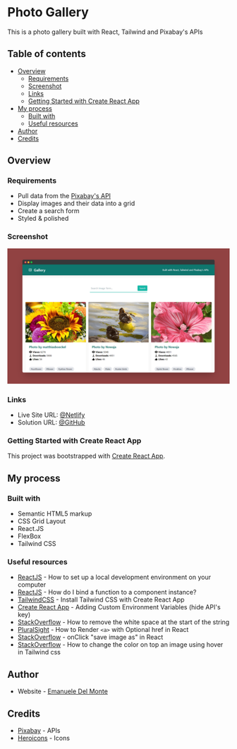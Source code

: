 # Photo Gallery

This is a photo gallery built with React, Tailwind and Pixabay's APIs

## Table of contents

- [Overview](#overview)
  - [Requirements](#requirements)
  - [Screenshot](#screenshot)
  - [Links](#links)
  - [Getting Started with Create React App](#getting-started-with-create-react-app)
- [My process](#my-process)
  - [Built with](#built-with)
  - [Useful resources](#useful-resources)
- [Author](#author)
- [Credits](#credits)

## Overview

### Requirements

- Pull data from the [Pixabay's API](https://pixabay.com/service/about/api/)
- Display images and their data into a grid
- Create a search form
- Styled & polished

### Screenshot

![screenshot](/src/assets/screenshot.png)

### Links

- Live Site URL: [@Netlify](https://react-tailwind-pixabay-gallery-xdelmo.netlify.app/)
- Solution URL: [@GitHub](https://github.com/xdelmo/react-tailwind-pixabay-gallery)

### Getting Started with Create React App

This project was bootstrapped with [Create React App](https://github.com/facebook/create-react-app).

## My process

### Built with

- Semantic HTML5 markup
- CSS Grid Layout
- React.JS
- FlexBox
- Tailwind CSS

### Useful resources

- [ReactJS](https://reactjs.org/tutorial/tutorial.html) - How to set up a local development environment on your computer
- [ReactJS](https://it.reactjs.org/docs/faq-functions.html) - How do I bind a function to a component instance?
- [TailwindCSS](https://tailwindcss.com/docs/guides/create-react-app) - Install Tailwind CSS with Create React App
- [Create React App](https://create-react-app.dev/docs/adding-custom-environment-variables/) - Adding Custom Environment Variables (hide API's key)
- [StackOverflow](https://stackoverflow.com/questions/24282158/how-to-remove-the-white-space-at-the-start-of-the-string) - How to remove the white space at the start of the string
- [PluralSight](https://www.pluralsight.com/guides/how-to-render-%22a%22-with-optional-href-in-react) - How to Render `<a>` with Optional href in React
- [StackOverflow](https://stackoverflow.com/questions/62295172/onclick-save-image-as-in-react) - onClick "save image as" in React
- [StackOverflow](https://stackoverflow.com/questions/70887550/how-to-change-the-color-on-top-an-image-using-hover-in-tailwind-css) - How to change the color on top an image using hover in Tailwind css

## Author

- Website - [Emanuele Del Monte](https://www.emanueledelmonte.it)

## Credits

- [Pixabay](https://pixabay.com/service/about/api/) - APIs
- [Heroicons](https://heroicons.com/) - Icons
